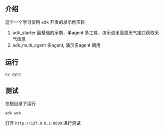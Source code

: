 ## 介绍

这个一个学习使用 adk 开发的发示例项目

1. adk_starter  最基础的示例，单agent 多工具，演示调用高德天气接口获取天气信息
2. adk_multi_agent  多agent, 演示多agent 调用


## 运行

```shell
uv sync 
```

## 测试

在根目录下运行 

```shell
adk web 
```

打开 `http://127.0.0.1:8000`  进行测试 